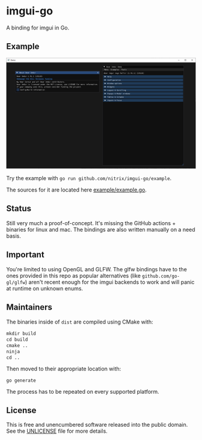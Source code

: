# imgui-go

A binding for imgui in Go.

## Example

![example.png](example.png)

Try the example with `go run github.com/nitrix/imgui-go/example`.

The sources for it are located here [example/example.go](example/example.go).

## Status

Still very much a proof-of-concept. It's missing the GitHub actions + binaries for linux and mac.
The bindings are also written manually on a need basis.

## Important

You're limited to using OpenGL and GLFW. The glfw bindings have to the ones provided in this repo as popular alternatives (like `github.com/go-gl/glfw`) aren't recent enough for the imgui backends to work and will panic at runtime on unknown enums.

## Maintainers

The binaries inside of `dist` are compiled using CMake with:

```
mkdir build
cd build
cmake ..
ninja
cd ..
```

Then moved to their appropriate location with:

```
go generate
```

The process has to be repeated on every supported platform.

## License

This is free and unencumbered software released into the public domain. See the [UNLICENSE](UNLICENSE) file for more details.
